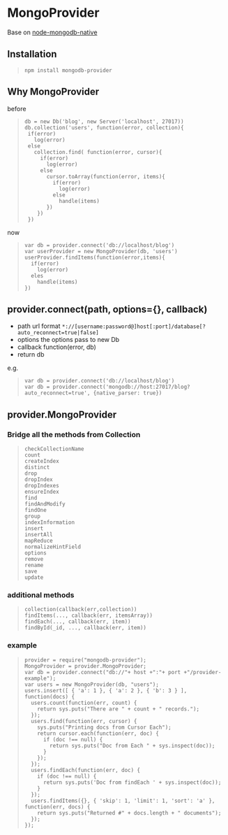 # MongoProvider

Base on [node-mongodb-native](https://github.com/christkv/node-mongodb-native)

## Installation

>     npm install mongodb-provider

## Why MongoProvider

before
>     db = new Db('blog', new Server('localhost', 27017))
>     db.collection('users', function(error, collection){
>      if(error)
>        log(error)
>      else
>        collection.find( function(error, cursor){
>          if(error)
>            log(error)
>          else
>            cursor.toArray(function(error, items){
>              if(error)
>                log(error)
>              else
>                handle(items)
>            })
>         })
>      })
now
>     var db = provider.connect('db://localhost/blog')
>     var userProvider = new MongoProvider(db, 'users')
>     userProvider.findItems(function(error,items){
>       if(error)
>         log(error)
>       eles
>         handle(items)
>     })

## provider.connect(path, options={}, callback)
 * path url format  `*://[username:password@]host[:port]/database[?auto_reconnect=true|false]`
 * options the options pass to new Db
 * callback function(error, db)
 * return db

 e.g.

>     var db = provider.connect('db://localhost/blog')
>     var db = provider.connect('mongodb://host:27017/blog?auto_reconnect=true', {native_parser: true})

## provider.MongoProvider

### Bridge all the methods from Collection

>     checkCollectionName
>     count
>     createIndex
>     distinct
>     drop
>     dropIndex
>     dropIndexes
>     ensureIndex
>     find
>     findAndModify
>     findOne
>     group
>     indexInformation
>     insert
>     insertAll
>     mapReduce
>     normalizeHintField
>     options
>     remove
>     rename
>     save
>     update

### additional methods

>     collection(callback(err,collection))
>     findItems(..., callback(err, itemsArray))
>     findEach(..., callback(err, item))
>     findById(_id, ..., callback(err, item))

### example

>     provider = require("mongodb-provider");
>     MongoProvider = provider.MongoProvider;
>     var db = provider.connect("db://"+ host +":"+ port +"/provider-example");
>     var users = new MongoProvider(db, "users");
>     users.insert([ { 'a': 1 }, { 'a': 2 }, { 'b': 3 } ], function(docs) {
>       users.count(function(err, count) {
>         return sys.puts("There are " + count + " records.");
>       });
>       users.find(function(err, cursor) {
>         sys.puts("Printing docs from Cursor Each");
>         return cursor.each(function(err, doc) {
>           if (doc !== null) {
>             return sys.puts("Doc from Each " + sys.inspect(doc));
>           }
>         });
>       });
>       users.findEach(function(err, doc) {
>         if (doc !== null) {
>           return sys.puts('Doc from findEach ' + sys.inspect(doc));
>         }
>       });
>       users.findItems({}, { 'skip': 1, 'limit': 1, 'sort': 'a' }, function(err, docs) {
>         return sys.puts("Returned #" + docs.length + " documents");
>       });
>     });
